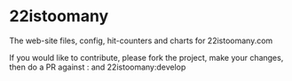# 22istoomany
The  web-site files, config, hit-counters and charts for 22istoomany.com

If you would like to contribute, please fork the project, make your changes, then do a PR against <your-fork>:<your-branch> and 22istoomany:develop


 
